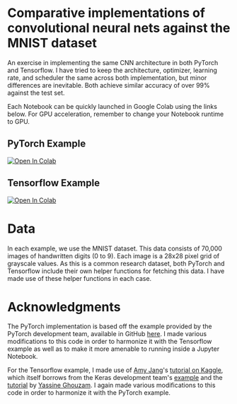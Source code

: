 # Comparative implementations of convolutional neural nets against the MNIST dataset
An exercise in implementing the same CNN architecture in both PyTorch and Tensorflow. I have tried to keep the architecture, optimizer, learning rate, and scheduler the same across both implementation, but minor differences are inevitable. Both achieve similar accuracy of over 99% against the test set.

Each Notebook can be quickly launched in Google Colab using the links below. For GPU acceleration, remember to change your Notebook runtime to GPU.

## PyTorch Example
[![Open In Colab](https://colab.research.google.com/assets/colab-badge.svg)](https://colab.research.google.com/github/mikhailklassen/CNN_MNIST/blob/main/MNIST_PyTorch.ipynb)

## Tensorflow Example
[![Open In Colab](https://colab.research.google.com/assets/colab-badge.svg)](https://colab.research.google.com/github/mikhailklassen/CNN_MNIST/blob/main/MNIST_Tensorflow.ipynb)

# Data
In each example, we use the MNIST dataset. This data consists of 70,000 images of handwritten digits (0 to 9). Each image is a 28x28 pixel grid of grayscale values. As this is a common research dataset, both PyTorch and Tensorflow include their own helper functions for fetching this data. I have made use of these helper functions in each case.

# Acknowledgments
The PyTorch implementation is based off the example provided by the PyTorch development team, available in GitHub [here](https://github.com/pytorch/examples/blob/main/mnist/main.py). I made various modifications to this code in order to harmonize it with the Tensorflow example as well as to make it more amenable to running inside a Jupyter Notebook.

For the Tensorflow example, I made use of [Amy Jang](https://www.kaggle.com/amyjang)'s [tutorial on Kaggle](https://www.kaggle.com/code/amyjang/tensorflow-mnist-cnn-tutorial/notebook), which itself borrows from the Keras development team's [example](http://github.com/keras-team/keras/blob/master/examples/mnist_cnn.py) and the [tutorial](https://www.kaggle.com/code/yassineghouzam/introduction-to-cnn-keras-0-997-top-6/notebook) by [Yassine Ghouzam](https://www.kaggle.com/yassineghouzam). I again made various modifications to this code in order to harmonize it with the PyTorch example.
